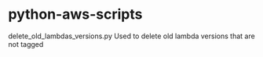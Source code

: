 # python-aws-scripts


delete_old_lambdas_versions.py
Used to delete old lambda versions that are not tagged
